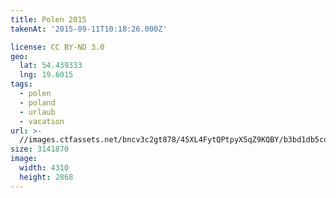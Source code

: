 ```yaml
---
title: Polen 2015
takenAt: '2015-09-11T10:18:26.000Z'

license: CC BY-ND 3.0
geo:
  lat: 54.439333
  lng: 19.6015
tags:
  - polen
  - poland
  - urlaub
  - vacation
url: >-
  //images.ctfassets.net/bncv3c2gt878/45XL4FytQPtpyX5qZ9KQBY/b3bd1db5cda4a14c647cc6295d57fef0/polen-2015_25862698811_o
size: 3141870
image:
  width: 4310
  height: 2868
---
```

